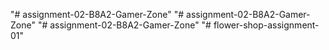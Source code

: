 "# assignment-02-B8A2-Gamer-Zone" 
"# assignment-02-B8A2-Gamer-Zone" 
"# assignment-02-B8A2-Gamer-Zone" 
"# flower-shop-assignment-01" 
